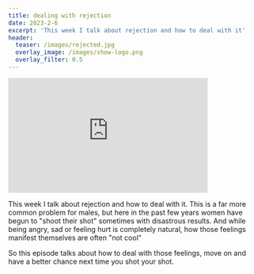 ```yaml
---
title: dealing with rejection
date: 2023-2-6
excerpt: 'This week I talk about rejection and how to deal with it'
header:
  teaser: /images/rejected.jpg
  overlay_image: /images/show-logo.png
  overlay_filter: 0.5
---
```


<iframe src='https://open.spotify.com/embed/episode/0qXEwI5BIlR9TjnZhQPPe7' width='80%' height='232' frameborder='0' allowtransparency='true' allow='encrypted-media'></iframe>

This week I talk about rejection and how to deal with it. This is a far more common problem for males, but here in the past few years women have begun to "shoot their shot" sometimes with disastrous results. And while being angry, sad or feeling hurt is completely natural, how those feelings manifest themselves are often "not cool"

So this episode talks about how to deal with those feelings, move on and have a better chance next time you shot your shot.
